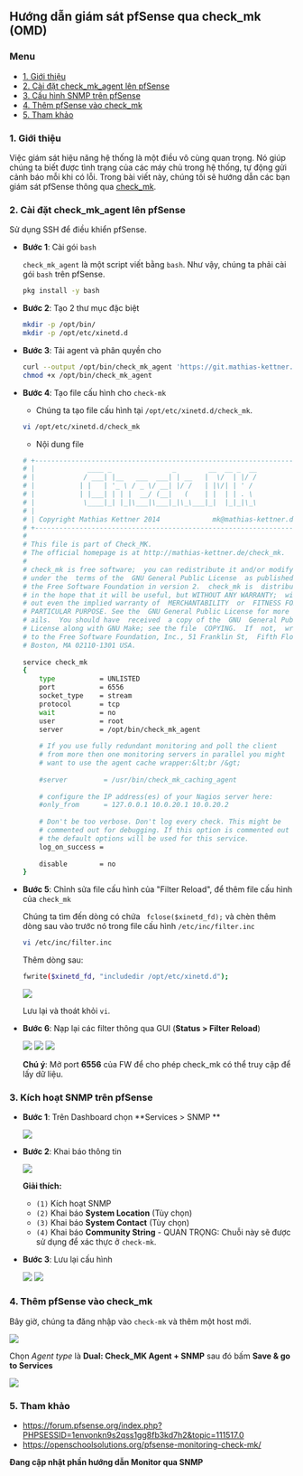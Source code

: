 ## Hướng dẫn giám sát pfSense qua check_mk (OMD)

### Menu

- [1. Giới thiệu](#1)
- [2. Cài đặt check_mk_agent lên pfSense](#2)
- [3. Cấu hình SNMP trên pfSense](#3)
- [4. Thêm pfSense vào check_mk](#4)
- [5. Tham khảo](#5)

<a name="1" />
	
### 1. Giới thiệu

Việc giám sát hiệu năng hệ thống là một điều vô cùng quan trọng. Nó giúp chúng ta biết được tình trạng của các máy chủ trong hệ thống, tự động gửi cảnh báo mỗi khi có lỗi. Trong bài viết này, chúng tôi sẽ hướng dẫn các bạn giám sát pfSense thông qua [check_mk](https://github.com/hoangdh/meditech-ghichep-omd).

<a name="2" />

### 2. Cài đặt check_mk_agent lên pfSense

Sử dụng SSH để điều khiển pfSense.

- **Bước 1**: Cài gói `bash`

	`check_mk_agent` là một script viết bằng `bash`. Như vậy, chúng ta phải cài gói `bash` trên pfSense. 

	```sh
	pkg install -y bash
	```

- **Bước 2**: Tạo 2 thư mục đặc biệt

	```sh
	mkdir -p /opt/bin/
	mkdir -p /opt/etc/xinetd.d
	```
	
- **Bước 3**: Tải agent và phân quyền cho

	```sh
	curl --output /opt/bin/check_mk_agent 'https://git.mathias-kettner.de/git/?p=check_mk.git;a=blob_plain;f=agents/check_mk_agent.freebsd;hb=HEAD'
	chmod +x /opt/bin/check_mk_agent
	```

- **Bước 4**: Tạo file cấu hình cho `check-mk`

	- Chúng ta tạo file cấu hình tại `/opt/etc/xinetd.d/check_mk`.
	
	```sh
	vi /opt/etc/xinetd.d/check_mk
	```
	
	- Nội dung file

	```sh
	# +------------------------------------------------------------------+
	# |             ____ _               _        __  __ _  __           |
	# |            / ___| |__   ___  ___| | __   |  \/  | |/ /           |
	# |           | |   | '_ \ / _ \/ __| |/ /   | |\/| | ' /            |
	# |           | |___| | | |  __/ (__|   (    | |  | | . \            |
	# |            \____|_| |_|\___|\___|_|\_\___|_|  |_|_|\_\           |
	# |                                                                  |
	# | Copyright Mathias Kettner 2014             mk@mathias-kettner.de |
	# +------------------------------------------------------------------+
	#
	# This file is part of Check_MK.
	# The official homepage is at http://mathias-kettner.de/check_mk.
	#
	# check_mk is free software;  you can redistribute it and/or modify it
	# under the  terms of the  GNU General Public License  as published by
	# the Free Software Foundation in version 2.  check_mk is  distributed
	# in the hope that it will be useful, but WITHOUT ANY WARRANTY;  with-
	# out even the implied warranty of  MERCHANTABILITY  or  FITNESS FOR A
	# PARTICULAR PURPOSE. See the  GNU General Public License for more de-
	# ails.  You should have  received  a copy of the  GNU  General Public
	# License along with GNU Make; see the file  COPYING.  If  not,  write
	# to the Free Software Foundation, Inc., 51 Franklin St,  Fifth Floor,
	# Boston, MA 02110-1301 USA.
	 
	service check_mk
	{
		type           = UNLISTED
		port           = 6556
		socket_type    = stream
		protocol       = tcp
		wait           = no
		user           = root
		server         = /opt/bin/check_mk_agent
	 
		# If you use fully redundant monitoring and poll the client
		# from more then one monitoring servers in parallel you might
		# want to use the agent cache wrapper:&lt;br /&gt;
	 
		#server         = /usr/bin/check_mk_caching_agent
	 
		# configure the IP address(es) of your Nagios server here:
		#only_from      = 127.0.0.1 10.0.20.1 10.0.20.2
	 
		# Don't be too verbose. Don't log every check. This might be
		# commented out for debugging. If this option is commented out
		# the default options will be used for this service.
		log_on_success =
	 
		disable        = no
	}
	```

- **Bước 5**: Chỉnh sửa file cấu hình của "Filter Reload", để thêm file cấu hình của `check_mk`

	Chúng ta tìm đến dòng có chứa ` fclose($xinetd_fd);` và chèn thêm dòng sau vào trước nó trong file cấu hình `/etc/inc/filter.inc`
	
	```sh
	vi /etc/inc/filter.inc 
	```
	
	Thêm dòng sau:
	
	```sh
	fwrite($xinetd_fd, "includedir /opt/etc/xinetd.d"); 
	```
	
	<img src="/images/monitor-1.png" />
	
	Lưu lại và thoát khỏi `vi`.	

- **Bước 6**: Nạp lại các filter thông qua GUI (**Status > Filter Reload**)

	<img src="/images/monitor-2.png" />
	
	<img src="/images/monitor-3.png" />
	
	<img src="/images/monitor-4.png" />

	**Chú ý**: Mở port **6556** của FW để cho phép check_mk có thể truy cập để lấy dữ liệu.

<a name="3" />

### 3. Kích hoạt SNMP trên pfSense

- **Bước 1**: Trên Dashboard chọn **Services > SNMP **

	<img src="/images/snmp1.png" />
	
- **Bước 2**: Khai báo thông tin

	<img src="/images/snmp2.png" />
	
	**Giải thích:**
	
	- `(1)` Kích hoạt SNMP
	- `(2)` Khai báo **System Location** (Tùy chọn)
	- `(3)` Khai báo **System Contact** (Tùy chọn)
	- `(4)` Khai báo **Community String** - QUAN TRỌNG: Chuỗi này sẽ được sử dụng để xác thực ở `check-mk`.

- **Bước 3**: Lưu lại cấu hình

	<img src="/images/snmp3.png" />
	
	<img src="/images/snmp4.png" />
	
<a name="4" />

### 4. Thêm pfSense vào check_mk

Bây giờ, chúng ta đăng nhập vào `check-mk` và thêm một host mới. 

<img src="/images/monitor-5.png" />

Chọn *Agent type* là **Dual: Check_MK Agent + SNMP** sau đó bấm **Save & go to Services**

<img src="/images/monitor-6.png" />

<a name="5" />

### 5. Tham khảo

- https://forum.pfsense.org/index.php?PHPSESSID=1envonkn9s2qss1gg8fb3kd7h2&topic=111517.0
- https://openschoolsolutions.org/pfsense-monitoring-check-mk/

**Đang cập nhật phần hướng dẫn Monitor qua SNMP**